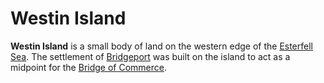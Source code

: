 # Westin Island

**Westin Island** is a small body of land on the western edge of the [Esterfell Sea](index.md). The settlement of [Bridgeport](../../../../ch-2-people-of-mote/societies/esterfell-accord/bridgeport/) was built on the island to act as a midpoint for the [Bridge of Commerce](../../../../ch-2-people-of-mote/societies/esterfell-accord/road-of-commerce.md).
